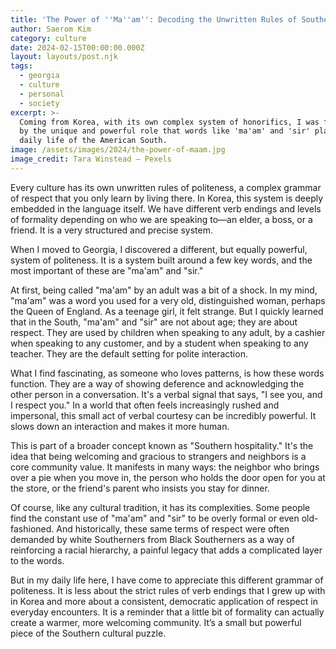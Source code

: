 ```yaml
---
title: 'The Power of ''Ma''am'': Decoding the Unwritten Rules of Southern Hospitality'
author: Saerom Kim
category: culture
date: 2024-02-15T00:00:00.000Z
layout: layouts/post.njk
tags:
  - georgia
  - culture
  - personal
  - society
excerpt: >-
  Coming from Korea, with its own complex system of honorifics, I was fascinated
  by the unique and powerful role that words like 'ma'am' and 'sir' play in the
  daily life of the American South.
image: /assets/images/2024/the-power-of-maam.jpg
image_credit: Tara Winstead — Pexels
---
```


Every culture has its own unwritten rules of politeness, a complex grammar of respect that you only learn by living there. In Korea, this system is deeply embedded in the language itself. We have different verb endings and levels of formality depending on who we are speaking to—an elder, a boss, or a friend. It is a very structured and precise system.

When I moved to Georgia, I discovered a different, but equally powerful, system of politeness. It is a system built around a few key words, and the most important of these are "ma'am" and "sir."

At first, being called "ma'am" by an adult was a bit of a shock. In my mind, "ma'am" was a word you used for a very old, distinguished woman, perhaps the Queen of England. As a teenage girl, it felt strange. But I quickly learned that in the South, "ma'am" and "sir" are not about age; they are about respect. They are used by children when speaking to any adult, by a cashier when speaking to any customer, and by a student when speaking to any teacher. They are the default setting for polite interaction.

What I find fascinating, as someone who loves patterns, is how these words function. They are a way of showing deference and acknowledging the other person in a conversation. It's a verbal signal that says, "I see you, and I respect you." In a world that often feels increasingly rushed and impersonal, this small act of verbal courtesy can be incredibly powerful. It slows down an interaction and makes it more human.

This is part of a broader concept known as "Southern hospitality." It's the idea that being welcoming and gracious to strangers and neighbors is a core community value. It manifests in many ways: the neighbor who brings over a pie when you move in, the person who holds the door open for you at the store, or the friend's parent who insists you stay for dinner.

Of course, like any cultural tradition, it has its complexities. Some people find the constant use of "ma'am" and "sir" to be overly formal or even old-fashioned. And historically, these same terms of respect were often demanded by white Southerners from Black Southerners as a way of reinforcing a racial hierarchy, a painful legacy that adds a complicated layer to the words.

But in my daily life here, I have come to appreciate this different grammar of politeness. It is less about the strict rules of verb endings that I grew up with in Korea and more about a consistent, democratic application of respect in everyday encounters. It is a reminder that a little bit of formality can actually create a warmer, more welcoming community. It’s a small but powerful piece of the Southern cultural puzzle.
